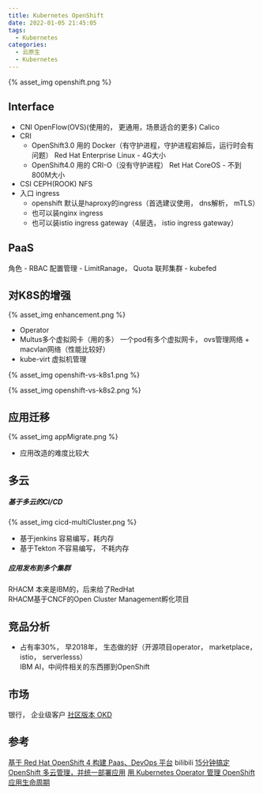 ```yaml
---
title: Kubernetes OpenShift
date: 2022-01-05 21:45:05
tags:
  - Kubernetes
categories: 
  - 云原生
  - Kubernetes
---
```


<p></p>
<!-- more -->


{% asset_img openshift.png %}


## Interface
+ CNI
  OpenFlow(OVS)(使用的， 更通用，场景适合的更多) 
  Calico
+ CRI
  - OpenShift3.0 用的
      Docker（有守护进程，守护进程宕掉后，运行时会有问题） 
      Red Hat Enterprise Linux - 4G大小
  - OpenShift4.0 用的
      CRI-O（没有守护进程）
      Ret Hat CoreOS - 不到800M大小
+ CSI
  CEPH(ROOK) 
  NFS
+ 入口 ingress
   - openshift 默认是haproxy的ingress（首选建议使用， dns解析， mTLS）
   - 也可以装nginx ingress
   - 也可以装istio ingress gateway（4层选， istio ingress gateway）


## PaaS
 角色 - RBAC
 配置管理 - LimitRanage， Quota
 联邦集群 - kubefed 


## 对K8S的增强
{% asset_img enhancement.png %}

+ Operator
+ Multus多个虚拟网卡（用的多）
  一个pod有多个虚拟网卡， ovs管理网络 + macvlan网络（性能比较好） 
+ kube-virt 虚拟机管理


{% asset_img openshift-vs-k8s1.png %}

{% asset_img openshift-vs-k8s2.png %}


## 应用迁移
{% asset_img appMigrate.png %}

+ 应用改造的难度比较大


## 多云
##### 基于多云的CI/CD
{% asset_img cicd-multiCluster.png %}
+ 基于jenkins
  容易编写，耗内存
+ 基于Tekton
  不容易编写， 不耗内存

##### 应用发布到多个集群
  RHACM 本来是IBM的，后来给了RedHat   
  RHACM基于CNCF的Open Cluster Management孵化项目 


## 竞品分析
+ 占有率30%， 早2018年， 
   生态做的好（开源项目operator， marketplace， istio， serverlesss）  
   IBM AI，中间件相关的东西挪到OpenShift


## 市场   
银行， 企业级客户
[社区版本 OKD](https://quay.io/repository/openshift/okd) 


## 参考 
[基于 Red Hat OpenShift 4 构建 Paas、DevOps 平台](https://www.bilibili.com/video/BV19p4y1k7yA?spm_id_from=333.880.my_history.page.click&vd_source=f6e8c1128f9f264c5ab8d9411a644036) bilibili
[15分钟搞定 OpenShift 多云管理，并统一部署应用](https://www.bilibili.com/video/BV1FL4y1c767?spm_id_from=333.880.my_history.page.click&vd_source=f6e8c1128f9f264c5ab8d9411a644036)
[用 Kubernetes Operator 管理 OpenShift 应用生命周期](https://www.bilibili.com/video/BV1nZ4y1b71F?spm_id_from=333.880.my_history.page.click&vd_source=f6e8c1128f9f264c5ab8d9411a644036)
